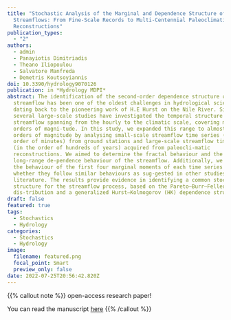 ```yaml
---
title: "Stochastic Analysis of the Marginal and Dependence Structure of
  Streamflows: From Fine-Scale Records to Multi-Centennial Paleoclimatic
  Reconstructions"
publication_types:
  - "2"
authors:
  - admin
  - Panayiotis Dimitriadis
  - Theano Iliopoulou
  - Salvatore Manfreda
  - Demetris Koutsoyiannis
doi: 10.3390/hydrology9070126
publication: in *Hydrology MDPI*
abstract: The identification of the second-order dependence structure of
  streamflow has been one of the oldest challenges in hydrological sciences,
  dating back to the pioneering work of H.E Hurst on the Nile River. Since then,
  several large-scale studies have investigated the temporal structure of
  streamflow spanning from the hourly to the climatic scale, covering multiple
  orders of magni-tude. In this study, we expanded this range to almost eight
  orders of magnitude by analysing small-scale streamflow time series (in the
  order of minutes) from ground stations and large-scale streamflow time series
  (in the order of hundreds of years) acquired from paleocli-matic
  reconstructions. We aimed to determine the fractal behaviour and the
  long-range de-pendence behaviour of the streamflow. Additionally, we assessed
  the behaviour of the first four marginal moments of each time series to test
  whether they follow similar behaviours as sug-gested in other studies in the
  literature. The results provide evidence in identifying a common stochastic
  structure for the streamflow process, based on the Pareto–Burr–Feller marginal
  dis-tribution and a generalized Hurst–Kolmogorov (HK) dependence structure.
draft: false
featured: true
tags:
  - Stochastics
  - Hydrology
categories:
  - Stochastics
  - Hydrology
image:
  filename: featured.png
  focal_point: Smart
  preview_only: false
date: 2022-07-25T20:56:42.820Z
---
```

{{% callout note %}}
open-access research paper! 

You can read the manuscript [here](https://doi.org/10.3390/hydrology9070126)
{{% /callout %}}